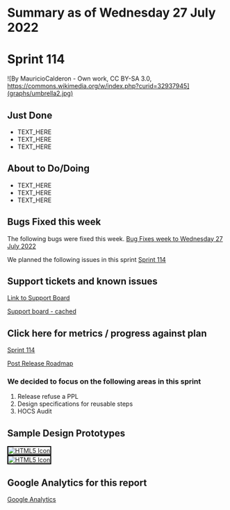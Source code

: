 # Summary as of Wednesday 27 July 2022 

# Sprint 114

![By MauricioCalderon - Own work, CC BY-SA 3.0, https://commons.wikimedia.org/w/index.php?curid=32937945](graphs/umbrella2.jpg)

## Just Done
* TEXT_HERE
* TEXT_HERE
* TEXT_HERE

## About to Do/Doing
* TEXT_HERE
* TEXT_HERE
* TEXT_HERE

## Bugs Fixed this week
The following bugs were fixed this week.
[Bug Fixes week to Wednesday 27 July 2022](graphs/bugs27072022.png)

We planned the following issues in this sprint 
[Sprint 114](graphs/sprint27072022.png)

## Support tickets and known issues
[Link to Support Board](https://collaboration.homeoffice.gov.uk/jira/secure/RapidBoard.jspa?rapidView=1717&selectedIssue=ASSB-253)

[Support board - cached](graphs/supportBoard27072022.png)

## Click here for metrics / progress against plan
[Sprint 114](graphs/progress27072022.png)

[Post Release Roadmap](graphs/roadmap27072022.png)


### We decided to focus on the following areas in this sprint
1. Release refuse a PPL 
2. Design specifications for reusable steps 
3. HOCS Audit

## Sample Design Prototypes
<a href="graphs/proto1_27072022.png"><img src="graphs/proto1_27072022.png" alt="HTML5 Icon" width="200" style="border:2px solid black"></a>
<br>
<a href="graphs/proto2_27072022.png"><img src="graphs/proto2_27072022.png" alt="HTML5 Icon" width="200" style="border:2px solid black"></a>
<br>


## Google Analytics for this report
[Google Analytics](graphs/GA27072022.png)

